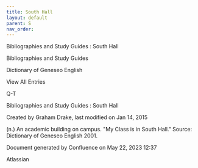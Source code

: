 ```yaml
---
title: South Hall
layout: default
parent: S
nav_order:
---
```


Bibliographies and Study Guides : South Hall

Bibliographies and Study Guides

Dictionary of Geneseo English

View All Entries

Q-T

Bibliographies and Study Guides : South Hall

Created by  Graham Drake, last modified on Jan 14, 2015

(n.) An academic building on campus. &quot;My Class is in South Hall.&quot; Source: Dictionary of Geneseo English 2001.

Document generated by Confluence on May 22, 2023 12:37

Atlassian
